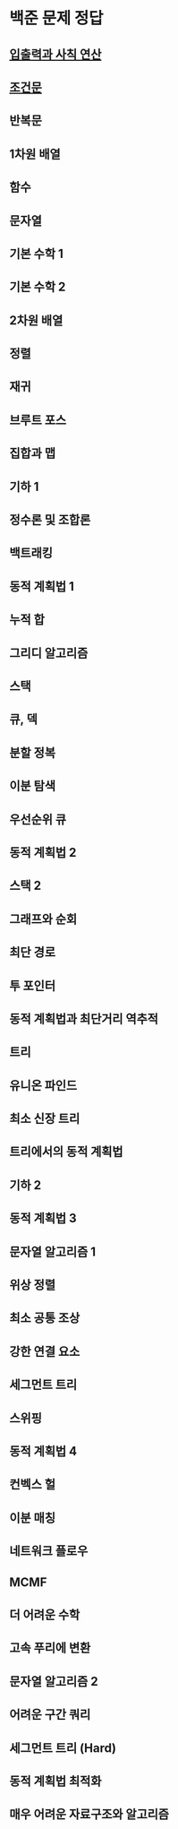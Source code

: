 # 백준 문제 정답
## [입출력과 사칙 연산](https://github.com/VumVleV/baekjoon/tree/master/%EC%9E%85%EC%B6%9C%EB%A0%A5%EA%B3%BC%20%EC%82%AC%EC%B9%99%EC%97%B0%EC%82%B0)
## [조건문](https://github.com/VumVleV/baekjoon/tree/master/%EC%A1%B0%EA%B1%B4%EB%AC%B8)  
## 반복문
## 1차원 배열	
## 함수	
## 문자열	
## 기본 수학 1
## 기본 수학 2
## 2차원 배열
## 정렬
## 재귀	
## 브루트 포스	
## 집합과 맵
## 기하 1	
## 정수론 및 조합론	
## 백트래킹
## 동적 계획법 1
## 누적 합
## 그리디 알고리즘
## 스택
## 큐, 덱	
## 분할 정복	
## 이분 탐색	
## 우선순위 큐	
## 동적 계획법 2	
## 스택 2	
## 그래프와 순회	
## 최단 경로	
## 투 포인터
## 동적 계획법과 최단거리 역추적
## 트리	
## 유니온 파인드
## 최소 신장 트리
## 트리에서의 동적 계획법
## 기하 2
## 동적 계획법 3
## 문자열 알고리즘 1
## 위상 정렬
## 최소 공통 조상
## 강한 연결 요소
## 세그먼트 트리
## 스위핑
## 동적 계획법 4
## 컨벡스 헐
## 이분 매칭
## 네트워크 플로우
## MCMF
## 더 어려운 수학
## 고속 푸리에 변환
## 문자열 알고리즘 2
## 어려운 구간 쿼리
## 세그먼트 트리 (Hard)
## 동적 계획법 최적화
## 매우 어려운 자료구조와 알고리즘
